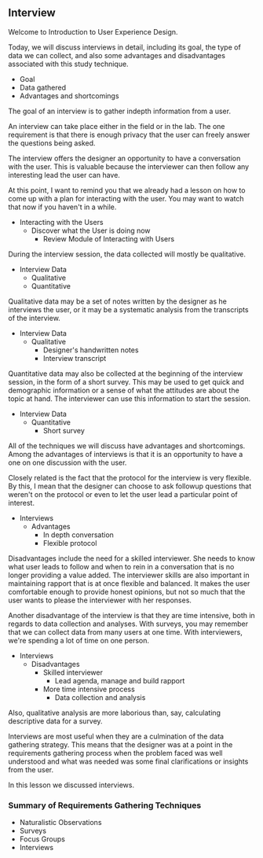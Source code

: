 ## Interview

Welcome to Introduction to User Experience Design.

Today, we will discuss interviews in detail, including its goal, the type of data we can collect, and also some advantages and disadvantages associated with this study technique.

- Goal
- Data gathered
- Advantages and shortcomings

The goal of an interview is to gather indepth information from a user.

An interview can take place either in the field or in the lab. The one requirement is that there is enough privacy that the user can freely answer the questions being asked.

The interview offers the designer an opportunity to have a conversation with the user. This is valuable because the interviewer can then follow any interesting lead the user can have.

At this point, I want to remind you that we already had a lesson on how to come up with a plan for interacting with the user. You may want to watch that now if you haven't in a while.

- Interacting with the Users
  - Discover what the User is doing now
    - Review Module of Interacting with Users

During the interview session, the data collected will mostly be qualitative.

- Interview Data
  - Qualitative
  - Quantitative

Qualitative data may be a set of notes written by the designer as he interviews the user, or it may be a systematic analysis from the transcripts of the interview.

- Interview Data
  - Qualitative
    - Designer's handwritten notes
    - Interview transcript

Quantitative data may also be collected at the beginning of the interview session, in the form of a short survey. This may be used to get quick and demographic information or a sense of what the attitudes are about the topic at hand. The interviewer can use this information to start the session.

- Interview Data
  - Quantitative
    - Short survey

All of the techniques we will discuss have advantages and shortcomings. Among the advantages of interviews is that it is an opportunity to have a one on one discussion with the user.

Closely related is the fact that the protocol for the interview is very flexible. By this, I mean that the designer can choose to ask followup questions that weren't on the protocol or even to let the user lead a particular point of interest.

- Interviews
  - Advantages
    - In depth conversation
    - Flexible protocol

Disadvantages include the need for a skilled interviewer. She needs to know what user leads to follow and when to rein in a conversation that is no longer providing a value added. The interviewer skills are also important in maintaining rapport that is at once flexible and balanced. It makes the user comfortable enough to provide honest opinions, but not so much that the user wants to please the interviewer with her responses.

Another disadvantage of the interview is that they are time intensive, both in regards to data collection and analyses. With surveys, you may remember that we can collect data from many users at one time. With interviewers, we're spending a lot of time on one person.

- Interviews
  - Disadvantages
    - Skilled interviewer
      - Lead agenda, manage and build rapport
    - More time intensive process
      - Data collection and analysis

Also, qualitative analysis are more laborious than, say, calculating descriptive data for a survey.

Interviews are most useful when they are a culmination of the data gathering strategy. This means that the designer was at a point in the requirements gathering process when the problem faced was well understood and what was needed was some final clarifications or insights from the user.

In this lesson we discussed interviews. 

### Summary of Requirements Gathering Techniques

- Naturalistic Observations
- Surveys
- Focus Groups
- Interviews
